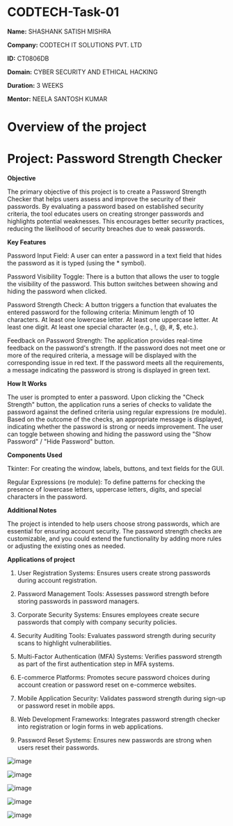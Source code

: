 # CODTECH-Task-01

**Name:** SHASHANK SATISH MISHRA

**Company:** CODTECH IT SOLUTIONS PVT. LTD

**ID:** CT0806DB

**Domain:** CYBER SECURITY AND ETHICAL HACKING

**Duration:** 3 WEEKS

**Mentor:** NEELA SANTOSH KUMAR

# Overview of the project

# Project: Password Strength Checker

**Objective**

The primary objective of this project is to create a Password Strength Checker that helps users assess and improve the security of their passwords. By evaluating a password based on established security criteria, the tool educates users on creating stronger passwords and highlights potential weaknesses. This encourages better security practices, reducing the likelihood of security breaches due to weak passwords.

**Key Features**

Password Input Field:
A user can enter a password in a text field that hides the password as it is typed (using the * symbol).

Password Visibility Toggle:
There is a button that allows the user to toggle the visibility of the password. This button switches between showing and hiding the password when clicked.

Password Strength Check:
A button triggers a function that evaluates the entered password for the following criteria:
Minimum length of 10 characters.
At least one lowercase letter.
At least one uppercase letter.
At least one digit.
At least one special character (e.g., !, @, #, $, etc.).

Feedback on Password Strength:
The application provides real-time feedback on the password's strength. If the password does not meet one or more of the required criteria, a message will be displayed with the corresponding issue in red text.
If the password meets all the requirements, a message indicating the password is strong is displayed in green text.

**How It Works**

The user is prompted to enter a password.
Upon clicking the "Check Strength" button, the application runs a series of checks to validate the password against the defined criteria using regular expressions (re module).
Based on the outcome of the checks, an appropriate message is displayed, indicating whether the password is strong or needs improvement.
The user can toggle between showing and hiding the password using the "Show Password" / "Hide Password" button.

**Components Used**

Tkinter: For creating the window, labels, buttons, and text fields for the GUI.

Regular Expressions (re module): To define patterns for checking the presence of lowercase letters, uppercase letters, digits, and special characters in the password.

**Additional Notes**

The project is intended to help users choose strong passwords, which are essential for ensuring account security.
The password strength checks are customizable, and you could extend the functionality by adding more rules or adjusting the existing ones as needed.

**Applications of project**

1. User Registration Systems: Ensures users create strong passwords during account registration.

2. Password Management Tools: Assesses password strength before storing passwords in password managers.
 
3. Corporate Security Systems: Ensures employees create secure passwords that comply with company security policies.

4. Security Auditing Tools: Evaluates password strength during security scans to highlight vulnerabilities.

5. Multi-Factor Authentication (MFA) Systems: Verifies password strength as part of the first authentication step in MFA systems.

6. E-commerce Platforms: Promotes secure password choices during account creation or password reset on e-commerce websites.

7. Mobile Application Security: Validates password strength during sign-up or password reset in mobile apps.

8. Web Development Frameworks: Integrates password strength checker into registration or login forms in web applications.

9. Password Reset Systems: Ensures new passwords are strong when users reset their passwords.

![image](https://github.com/user-attachments/assets/115290cf-23b2-4496-b12e-ada634002a8e)

![image](https://github.com/user-attachments/assets/2d8b8ec3-fd77-4f19-8072-cebf98584f50)

![image](https://github.com/user-attachments/assets/da0f58af-5b9c-4ee0-9094-5ac91a599b29)

![image](https://github.com/user-attachments/assets/a6ab3c39-2468-4dd4-b9bf-a26a597827e5)

![image](https://github.com/user-attachments/assets/45e738f7-0e21-4ce3-be92-41bd81355921)












